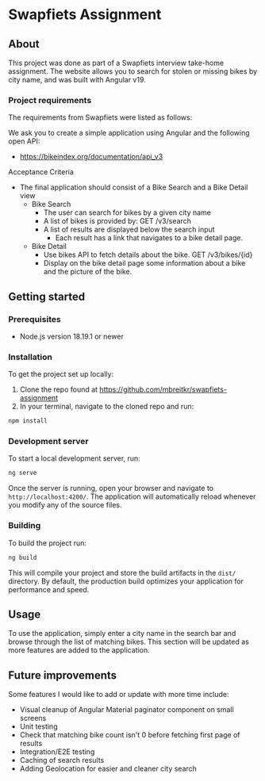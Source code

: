 # Swapfiets Assignment

## About

This project was done as part of a Swapfiets interview take-home assignment. The website allows you to search for stolen or missing bikes by city name, and was built with Angular v19.

### Project requirements

The requirements from Swapfiets were listed as follows:

We ask you to create a simple application using Angular and the following
open API:

- https://bikeindex.org/documentation/api_v3

Acceptance Criteria

- The final application should consist of a Bike Search and a Bike Detail
  view
  - Bike Search
    - The user can search for bikes by a given city name
    - A list of bikes is provided by: GET /v3/search
    - A list of results are displayed below the search input
      - Each result has a link that navigates to a bike detail page.
  - Bike Detail
    - Use bikes API to fetch details about the bike. GET /v3/bikes/{id}
    - Display on the bike detail page some information about a bike
      and the picture of the bike.

## Getting started

### Prerequisites

- Node.js version 18.19.1 or newer

### Installation

To get the project set up locally:

1. Clone the repo found at https://github.com/mbreitkr/swapfiets-assignment
2. In your terminal, navigate to the cloned repo and run:

```bash
npm install
```

### Development server

To start a local development server, run:

```bash
ng serve
```

Once the server is running, open your browser and navigate to `http://localhost:4200/`. The application will automatically reload whenever you modify any of the source files.

### Building

To build the project run:

```bash
ng build
```

This will compile your project and store the build artifacts in the `dist/` directory. By default, the production build optimizes your application for performance and speed.

## Usage

To use the application, simply enter a city name in the search bar and browse through the list of matching bikes. This section will be updated as more features are added to the application.

## Future improvements

Some features I would like to add or update with more time include:

- Visual cleanup of Angular Material paginator component on small screens
- Unit testing
- Check that matching bike count isn't 0 before fetching first page of results
- Integration/E2E testing
- Caching of search results
- Adding Geolocation for easier and cleaner city search
